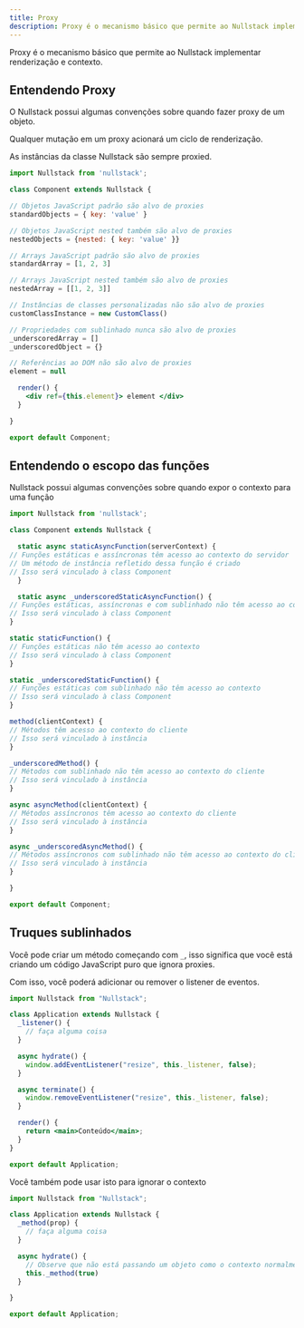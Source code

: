 ```yaml
---
title: Proxy
description: Proxy é o mecanismo básico que permite ao Nullstack implementar renderização e contexto.
---
```


Proxy é o mecanismo básico que permite ao Nullstack implementar renderização e contexto.

## Entendendo Proxy

O Nullstack possui algumas convenções sobre quando fazer proxy de um objeto.

Qualquer mutação em um proxy acionará um ciclo de renderização.

As instâncias da classe Nullstack são sempre proxied.

```jsx
import Nullstack from 'nullstack';

class Component extends Nullstack {

// Objetos JavaScript padrão são alvo de proxies
standardObjects = { key: 'value' }

// Objetos JavaScript nested também são alvo de proxies
nestedObjects = {nested: { key: 'value' }}

// Arrays JavaScript padrão são alvo de proxies
standardArray = [1, 2, 3]

// Arrays JavaScript nested também são alvo de proxies
nestedArray = [[1, 2, 3]]

// Instâncias de classes personalizadas não são alvo de proxies
customClassInstance = new CustomClass()

// Propriedades com sublinhado nunca são alvo de proxies
_underscoredArray = []
_underscoredObject = {}

// Referências ao DOM não são alvo de proxies
element = null

  render() {
    <div ref={this.element}> element </div>
  }

}

export default Component;
```

## Entendendo o escopo das funções

Nullstack possui algumas convenções sobre quando expor o contexto para uma função

```jsx
import Nullstack from 'nullstack';

class Component extends Nullstack {

  static async staticAsyncFunction(serverContext) {
// Funções estáticas e assíncronas têm acesso ao contexto do servidor
// Um método de instância refletido dessa função é criado
// Isso será vinculado à class Component
  }

  static async _underscoredStaticAsyncFunction() {
// Funções estáticas, assíncronas e com sublinhado não têm acesso ao contexto
// Isso será vinculado à class Component
}

static staticFunction() {
// Funções estáticas não têm acesso ao contexto
// Isso será vinculado à class Component
}

static _underscoredStaticFunction() {
// Funções estáticas com sublinhado não têm acesso ao contexto
// Isso será vinculado à class Component
}

method(clientContext) {
// Métodos têm acesso ao contexto do cliente
// Isso será vinculado à instância
}

_underscoredMethod() {
// Métodos com sublinhado não têm acesso ao contexto do cliente
// Isso será vinculado à instância
}

async asyncMethod(clientContext) {
// Métodos assíncronos têm acesso ao contexto do cliente
// Isso será vinculado à instância
}

async _underscoredAsyncMethod() {
// Métodos assíncronos com sublinhado não têm acesso ao contexto do cliente
// Isso será vinculado à instância
}

}

export default Component;
```

## Truques sublinhados

Você pode criar um método começando com `_`, isso significa que você está criando um código JavaScript puro que ignora proxies.

Com isso, você poderá adicionar ou remover o listener de eventos.

```jsx
import Nullstack from "Nullstack";

class Application extends Nullstack {
  _listener() {
    // faça alguma coisa
  }

  async hydrate() {
    window.addEventListener("resize", this._listener, false);
  }

  async terminate() {
    window.removeEventListener("resize", this._listener, false);
  }

  render() {
    return <main>Conteúdo</main>;
  }
}

export default Application;
```

Você também pode usar isto para ignorar o contexto

```jsx
import Nullstack from "Nullstack";

class Application extends Nullstack {
  _method(prop) {
    // faça alguma coisa
  }

  async hydrate() {
    // Observe que não está passando um objeto como o contexto normalmente requer
    this._method(true)
  }

}

export default Application;
```